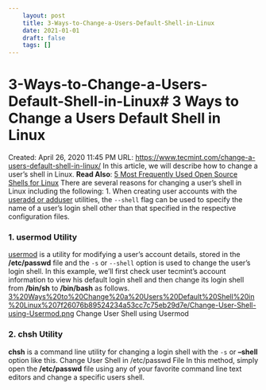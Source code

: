 ```yaml
---
 	layout: post
 	title: 3-Ways-to-Change-a-Users-Default-Shell-in-Linux
 	date: 2021-01-01
 	draft: false
 	tags: []
---
```


# 3-Ways-to-Change-a-Users-Default-Shell-in-Linux# 3 Ways to Change a Users Default Shell in Linux
Created: April 26, 2020 11:45 PM
URL: https://www.tecmint.com/change-a-users-default-shell-in-linux/
In this article, we will describe how to change a user’s shell in Linux.
**Read Also**: [5 Most Frequently Used Open Source Shells for Linux](https://www.tecmint.com/different-types-of-linux-shells/)
There are several reasons for changing a user’s shell in Linux including the following:
1.
When creating user accounts with the [useradd or adduser](https://www.tecmint.com/add-users-in-linux/) utilities, the `--shell` flag can be used to specify the name of a user’s login shell other than that specified in the respective configuration files.
### 1. usermod Utility
[usermod](https://www.tecmint.com/usermod-command-examples/) is a utility for modifying a user’s account details, stored in the **/etc/passwd** file and the `-s` or `--shell` option is used to change the user’s login shell.
In this example, we’ll first check user tecmint’s account information to view his default login shell and then change its login shell from **/bin/sh** to **/bin/bash** as follows.
[3%20Ways%20to%20Change%20a%20Users%20Default%20Shell%20in%20Linux%207f26076b89524234a53cc7c75eb29d7e/Change-User-Shell-using-Usermod.png](3%20Ways%20to%20Change%20a%20Users%20Default%20Shell%20in%20Linux%207f26076b89524234a53cc7c75eb29d7e/Change-User-Shell-using-Usermod.png)
Change User Shell using Usermod
### 2. chsh Utility
**chsh** is a command line utility for changing a login shell with the `-s` or **–shell** option like this.
Change User Shell in /etc/passwd File
In this method, simply open the **/etc/passwd** file using any of your favorite command line text editors and change a specific users shell.
